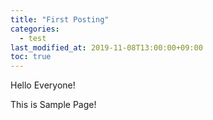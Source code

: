 ```yaml
---
title: "First Posting"
categories: 
  - test
last_modified_at: 2019-11-08T13:00:00+09:00
toc: true
---
```


Hello Everyone!

This is Sample Page!
